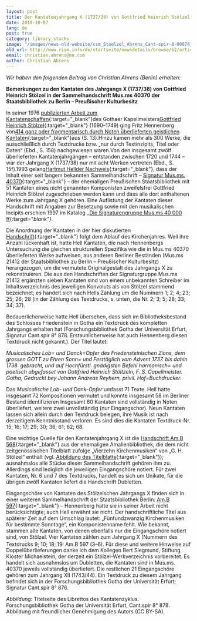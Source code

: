 ```yaml
---
layout: post
title: Der Kantatenjahrgang X (1737/38) von Gottfried Heinrich Stölzel
date: 2019-10-07
lang: de
post: true
category: library_stocks
image: "/images/news-old-website/csm_Stoelzel_Ahrens_Cant-spir-8-00878_001_2002ad696c.jpg"
old_url: http://www.rism.info/de/startseite/newsdetails/browse/62/article/64/gottfried-heinrich-stoelzels-cantata-cycle-x-173738.html
email: christian.ahrens@me.com
author: Christian Ahrens
---
```



_Wir_ _haben den folgenden Beitrag von Christian Ahrens (Berlin) erhalten:_

**Bemerkungen zu den Kantaten des Jahrgangs X (1737/38) von Gottfried Heinrich Stölzel in der Sammelhandschrift Mus.ms 40370 der Staatsbibliothek zu Berlin – Preußischer Kulturbesitz**

In seiner 1976 [publizierten Arbeit zum Kantatenschaffen](https://opac.rism.info/search?id=lit2175&View=rism&Language=de){:target="_blank"}des Gothaer Kapellmeisters[Gottfried Heinrich Stölzel](https://opac.rism.info/search?View=rism&author=st%C3%B6lzel+gottfried&Language=de){:target="_blank"} (1690–1749) ging Fritz Hennenberg von[414 ganz oder fragmentarisch durch Noten überlieferten geistlichen Kantaten](https://opac.rism.info/search?View=rism&q=hennenbergS+1976&Language=de){:target="_blank"}aus (S. 13).Hinzu kamen mehr als 300 Werke, die ausschließlich durch Textdrucke bzw. „nur durch Textinzipits, Titel oder Daten“ (Ebd., S. 158) nachgewiesen waren.Von den insgesamt zwölf überlieferten Kantatenjahrgängen – entstanden zwischen 1720 und 1744 – war der Jahrgang X (1737/38) nur mit acht Werken vertreten (Ebd., S. 15f).1993 gelang[Hartmut Hellder Nachweis](https://opac.rism.info/search?id=lit200143&View=rism&Language=de){:target="_blank"}, dass der Inhalt einer seit langem bekannten Sammelhandschrift – [Signatur Mus.ms. 40370](https://opac.rism.info/search?View=rism&id=466000032&Language=de){:target="_blank"} – der ehemaligen Preußischen Staatsbibliothek mit 51 Kantaten eines nicht genannten Komponisten zweifelsfrei Gottfried Heinrich Stölzel zugeschrieben werden kann und dass alle dort enthaltenen Werke zum Jahrgang X gehören. Eine Auflistung der Kantaten dieser Handschrift mit Angaben zur Besetzung sowie mit den musikalischen Incipits erschien 1997 im Katalog _[Die Signaturengruppe Mus.ms 40 000 ff](https://opac.rism.info/search?id=lit3751&View=rism&Language=de){:target="_blank"}_.

Die Anordnung der Kantaten in der hier diskutierten [Handschrift](https://digital.staatsbibliothek-berlin.de/werkansicht/?PPN=PPN743775996){:target="_blank"} folgt dem Ablauf des Kirchenjahres. Weil ihre Anzahl lückenhaft ist, hatte Hell Kantaten, die nach Hennenbergs Untersuchung die gleichen strukturellen Spezifika wie die in Mus.ms 40370 überlieferten Werke aufweisen, aus anderen Berliner Beständen (Mus.ms 21412 der Staatsbibliothek zu Berlin – Preußischer Kulturbesitz) herangezogen, um die vermutete Originalgestalt des Jahrgangs X zu rekonstruieren. Die aus den Handschriften der Signaturgruppe Mus.ms 21412 ergänzten sieben Kantaten sind von einem unbekannten Schreiber im Inhaltsverzeichnis des jeweiligen Konvoluts als von Stölzel stammend bezeichnet; es handelt sich nach Hells Zählung um die Nummern 1; 2; 4; 23; 25; 26; 28 (in der Zählung des Textdrucks, s. unten, die Nr. 2; 3; 5; 28; 33; 34; 37).

Bedauerlicherweise hatte Hell übersehen, dass sich im Bibliotheksbestand des Schlosses Friedenstein in Gotha ein Textdruck des kompletten Jahrgangs erhalten hat (Forschungsbibliothek Gotha der Universität Erfurt, Signatur Cant.spir 8° 878. Erstaunlicherweise hat auch Hennenberg diesen Textdruck nicht gekannt.). Der Titel lautet:

_Musicalisches Lob= und Danck=Opfer des Friedensteinischen Zions, dem grossen GOTT zu Ehren Sonn= und Festtäglich vom Advent 1737. bis dahin 1738. gebracht, und auf Hochfürstl. gnädigsten Befehl harmonisch= und poetisch abgefasset von Gottfried Heinrich Stöltzeln, F. S. Capellmeister. Gotha, Gedruckt bey Johann Andreas Reyhern, privil. Hof=Buchdrucker._

Das _Musicalische Lob- und Dank-Opfer_ umfasst 71 Texte. Hell hatte insgesamt 72 Kompositionen vermutet und konnte insgesamt 58 im Berliner Bestand identifizieren Insgesamt 60 Kantaten sind vollständig in Noten überliefert, weitere zwei unvollständig (nur Eingangschor). Neun Kantaten lassen sich allein durch den Textdruck belegen, ihre Musik ist nach derzeitigem Kenntnisstand verloren. Es sind dies die Kantaten Textdruck-Nr. 15; 16; 17; 29; 30; 36; 61; 62; 68.

Eine wichtige Quelle für den Kantatenjahrgang X ist die [Handschrift Am.B 568](https://opac.rism.info/search?View=rism&id=452506495&Language=de){:target="_blank"} aus der ehemaligen Amalienbibliothek, die dem nicht zeitgenössischen Titelblatt zufolge „Vierzehn Kirchenmusiken“ von „G. H. Stölzel“ enthält (vgl. [Abbildung des Titelblatts](https://digital.staatsbibliothek-berlin.de/werkansicht/?PPN=PPN798416076){:target="_blank"}); ausnahmslos alle Stücke dieser Sammelhandschrift gehören ihm zu. Allerdings sind lediglich die jeweiligen Eingangschöre notiert. Für zwei Kantaten, Nr. 6 und 7 des Textdrucks, handelt es sich um Unikate, für die übrigen zwölf Kantaten liefert die Handschrift Dubletten.

Eingangschöre von Kantaten des Stölzelschen Jahrgangs X finden sich in einer weiteren Sammelhandschrift der Staatsbibliothek Berlin: [Am.B 597](https://opac.rism.info/search?View=rism&id=452506520&Language=de){:target="_blank"} – Hennenberg hatte sie in seiner Arbeit nicht berücksichtigte; auch Hell erwähnt sie nicht. Der handschriftliche Titel aus späterer Zeit auf dem Umschlag lautet: „Fünfundzwanzig Kirchenmusiken für bestimmte Sonntage“, ein Komponistenname fehlt. Wie bekannt, stammen alle Kantaten, von denen ebenfalls nur die Eingangschöre notiert sind, von Stölzel. Vier Kantaten zählen zum Jahrgang X (Nummern des Textdrucks 9; 10; 18; 19<sup>;</sup> Am.B 597 (3–6). Für diese und weitere Hinweise auf Doppelüberlieferungen danke ich dem Kollegen Bert Siegmund, Stiftung Kloster Michaelstein, der derzeit ein Stölzel-Werkverzeichnis vorbereitet. Es handelt sich ausnahmslos um Dubletten, die Kantaten sind in Mus.ms. 40370 jeweils vollständig überliefert. Die restlichen 21 Eingangschöre gehören zum Jahrgang XII (1743/44). Ein Textdruck zu diesem Jahrgang befindet sich in der Forschungsbibliothek Gotha der Universität Erfurt; Signatur Cant.spir 8° 876.



_Abbildung_: Titelseite des Librettos des Kantatenzyklus. Forschungsbibliothek Gotha der Universität Erfurt, Cant.spir 8° 878. Abbildung mit freundlicher Genehmigung des Autors (CC BY-SA).



